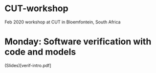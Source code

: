 # CUT-workshop
Feb 2020 workshop at CUT in Bloemfontein, South Africa

# Monday: Software verification with code and models
(Slides)[verif-intro.pdf]
